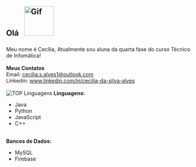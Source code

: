 ## Olá  <img src="https://github.com/images/mona-whisper.gif" alt="Gif" width="80" height="80" style="margin: 10px;">
Meu nome é Cecília, Atualmente sou aluna da quarta fase do curso Técnico de Infomática!
<br> <br>
<b>Meus Contatos</b>
<br>
Email: cecilia.s.alves1@outlook.com
<br>
Linkedin: www.linkedin.com/in/cecília-da-silva-alves
<br> <br>
![TOP Linguagens](https://github-readme-stats.vercel.app/api/top-langs/?username=Cecilia-S-Alves&layout=compact&theme=dracula)
<b>Linguagens:</b>
<ul><li>Java
<li>Python
<li>JavaScript
<li>C++
</ul>
<br>
<b>Bancos de Dados:</b>
<ul> 
<li>MySQL
<li>Firebase
</ul>

